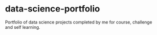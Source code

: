 # data-science-portfolio
Portfolio of data science projects completed by me for course, challenge and self learning.
